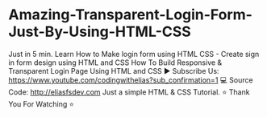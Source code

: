 # Amazing-Transparent-Login-Form-Just-By-Using-HTML-CSS
Just in 5 min. Learn How to Make login form using HTML CSS - Create sign in form design using HTML and CSS  How To Build Responsive &amp; Transparent Login Page Using HTML and CSS  ► Subscribe Us: https://www.youtube.com/codingwithelias?sub_confirmation=1  💻 Source Code: http://eliasfsdev.com  Just a simple HTML &amp; CSS Tutorial.  ⭐️ Thank You For Watching ⭐️
